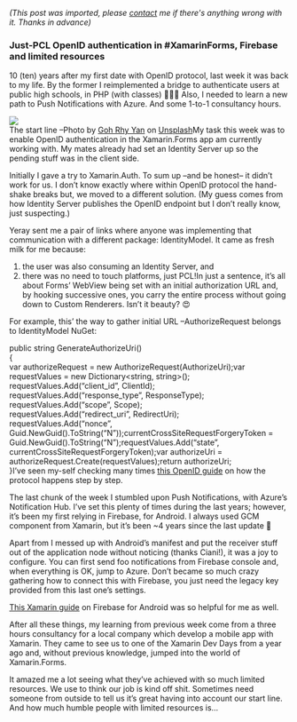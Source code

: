 *(This post was imported, please [contact](#/contact) me if there's anything wrong with it. Thanks in advance)*

### Just-PCL OpenID authentication in #XamarinForms, Firebase and limited resources

10 (ten) years after my first date with OpenID protocol, last week it was back to my life. By the former I reimplemented a bridge to authenticate users at public high schools, in PHP (with classes) 🤷🏻‍♂️ Also, I needed to learn a new path to Push Notifications with Azure. And some 1-to-1 consultancy hours.

![](https://cdn-images-1.medium.com/max/800/1*sxQyCvfHK09jpsMI7QcMEg.jpeg)  
The start line –Photo by [Goh Rhy Yan](https://unsplash.com/photos/JBxsARdTrxY?utm_source=unsplash&amp;utm_medium=referral&amp;utm_content=creditCopyText) on [Unsplash](https://unsplash.com/?utm_source=unsplash&amp;utm_medium=referral&amp;utm_content=creditCopyText)My task this week was to enable OpenID authentication in the Xamarin.Forms app am currently working with. My mates already had set an Identity Server up so the pending stuff was in the client side.

Initially I gave a try to Xamarin.Auth. To sum up –and be honest– it didn’t work for us. I don’t know exactly where within OpenID protocol the hand-shake breaks but, we moved to a different solution. (My guess comes from how Identity Server publishes the OpenID endpoint but I don’t really know, just suspecting.)

Yeray sent me a pair of links where anyone was implementing that communication with a different package: IdentityModel. It came as fresh milk for me because:


  1. the user was also consuming an Identity Server, and
  2. there was no need to touch platforms, just PCL!In just a sentence, it’s all about Forms’ WebView being set with an initial authorization URL and, by hooking successive ones, you carry the entire process without going down to Custom Renderers. Isn’t it beauty? 😍

For example, this’ the way to gather initial URL –AuthorizeRequest belongs to IdentityModel NuGet:

public string GenerateAuthorizeUri()  
{  
 var authorizeRequest = new AuthorizeRequest(AuthorizeUri);var requestValues = new Dictionary<string, string>();  
 requestValues.Add(“client_id”, ClientId);  
 requestValues.Add(“response_type”, ResponseType);  
 requestValues.Add(“scope”, Scope);  
 requestValues.Add(“redirect_uri”, RedirectUri);  
 requestValues.Add(“nonce”, Guid.NewGuid().ToString(“N”));currentCrossSiteRequestForgeryToken = Guid.NewGuid().ToString(“N”);requestValues.Add(“state”, currentCrossSiteRequestForgeryToken);var authorizeUri = authorizeRequest.Create(requestValues);return authorizeUri;  
}I’ve seen my-self checking many times [this OpenID guide](https://connect2id.com/learn/openid-connect) on how the protocol happens step by step.

The last chunk of the week I stumbled upon Push Notifications, with Azure’s Notification Hub. I’ve set this plenty of times during the last years; however, it’s been my first relying in Firebase, for Android. I always used GCM component from Xamarin, but it’s been ~4 years since the last update 👹

Apart from I messed up with Android’s manifest and put the receiver stuff out of the application node without noticing (thanks Ciani!), it was a joy to configure. You can first send foo notifications from Firebase console and, when everything is OK, jump to Azure. Don’t became so much crazy gathering how to connect this with Firebase, you just need the legacy key provided from this last one’s settings.

[This Xamarin guide](https://developer.xamarin.com/samples/monodroid/Firebase/FCMNotifications/) on Firebase for Android was so helpful for me as well.

After all these things, my learning from previous week come from a three hours consultancy for a local company which develop a mobile app with Xamarin. They came to see us to one of the Xamarin Dev Days from a year ago and, without previous knowledge, jumped into the world of Xamarin.Forms.

It amazed me a lot seeing what they’ve achieved with so much limited resources. We use to think our job is kind off shit. Sometimes need someone from outside to tell us it’s great having into account our start line. And how much humble people with limited resources is…